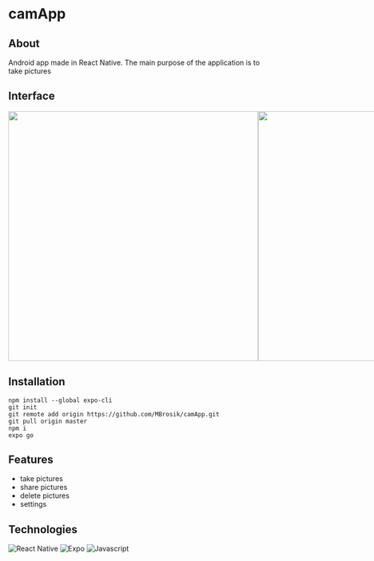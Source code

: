 # camApp

## About
Android app made in React Native. The main purpose of the application is to take pictures

## Interface
<div style="display:flex; justify-content:space-between; width:100%;">
  <img src="https://user-images.githubusercontent.com/63966121/180058412-a69d2b11-f4c4-4af0-8e8e-aab0ad01c32e.png" height="500"/>
  <img src="https://user-images.githubusercontent.com/63966121/180058609-fa16dc77-fb2a-4cff-8cd1-827088f179c9.png" height="500"/>
  <img src="https://user-images.githubusercontent.com/63966121/180058765-00f4bcc4-5bbb-48d5-b6c7-fa877bd98564.png" height="500"/>
</div>


## Installation
```
npm install --global expo-cli
git init
git remote add origin https://github.com/MBrosik/camApp.git
git pull origin master
npm i
expo go
```

## Features
- take pictures
- share pictures
- delete pictures
- settings

## Technologies
![React Native](https://img.shields.io/badge/React_Native-20232A?style=for-the-badge&logo=react&logoColor=61DAFB)
![Expo](https://img.shields.io/badge/expo-14191f?style=for-the-badge&logo=expo&logoColor=bcc3cd)
![Javascript](https://img.shields.io/badge/JavaScript-F7DF1E?style=for-the-badge&logo=javascript&logoColor=black)
